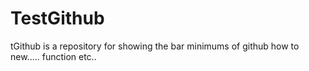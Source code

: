 # TestGithub
tGithub is a repository for showing the bar minimums of github how to new.....
function etc..
